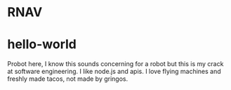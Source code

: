 # RNAV
# hello-world
Probot here, I know this sounds concerning for a robot but this is my crack at software engineering. I like node.js and apis.
I love flying machines and freshly made tacos, not made by gringos.
